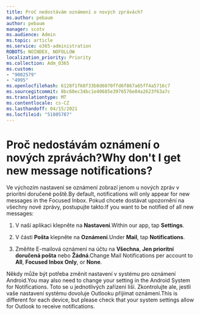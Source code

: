 ```yaml
---
title: Proč nedostávám oznámení o nových zprávách?
ms.author: pebaum
author: pebaum
manager: scotv
ms.audience: Admin
ms.topic: article
ms.service: o365-administration
ROBOTS: NOINDEX, NOFOLLOW
localization_priority: Priority
ms.collection: Adm_O365
ms.custom:
- "9002579"
- "4995"
ms.openlocfilehash: 6128f1f68f33b0d6070ffd6f867a65ff4a5716c7
ms.sourcegitcommit: 8bc60ec34bc1e40685e3976576e04a2623f63a7c
ms.translationtype: MT
ms.contentlocale: cs-CZ
ms.lasthandoff: 04/15/2021
ms.locfileid: "51805787"
---
```

# <a name="why-dont-i-get-new-message-notifications"></a><span data-ttu-id="d137d-102">Proč nedostávám oznámení o nových zprávách?</span><span class="sxs-lookup"><span data-stu-id="d137d-102">Why don't I get new message notifications?</span></span>

<span data-ttu-id="d137d-103">Ve výchozím nastavení se oznámení zobrazí jenom u nových zpráv v prioritní doručené poště.</span><span class="sxs-lookup"><span data-stu-id="d137d-103">By default, notifications will only appear for new messages in the Focused Inbox.</span></span> <span data-ttu-id="d137d-104">Pokud chcete dostávat upozornění na všechny nové zprávy, postupujte takto:</span><span class="sxs-lookup"><span data-stu-id="d137d-104">If you want to be notified of all new messages:</span></span>

1. <span data-ttu-id="d137d-105">V naší aplikaci klepněte na **Nastavení**.</span><span class="sxs-lookup"><span data-stu-id="d137d-105">Within our app, tap **Settings**.</span></span>

2. <span data-ttu-id="d137d-106">V části **Pošta** klepněte na **Oznámení**.</span><span class="sxs-lookup"><span data-stu-id="d137d-106">Under **Mail**, tap **Notifications**.</span></span>

3. <span data-ttu-id="d137d-107">Změňte E-mailová oznámení na účtu na **Všechna**, **Jen prioritní doručená pošta** nebo **Žádná**.</span><span class="sxs-lookup"><span data-stu-id="d137d-107">Change Mail Notifications per account to **All**, **Focused Inbox Only**, or **None**.</span></span>

<span data-ttu-id="d137d-108">Někdy může být potřeba změnit nastavení v systému pro oznámení Android.</span><span class="sxs-lookup"><span data-stu-id="d137d-108">You may also need to change your setting in the Android System for Notifications.</span></span> <span data-ttu-id="d137d-109">Toto se u jednotlivých zařízení liší. Zkontrolujte ale, jestli vaše nastavení systému dovoluje Outlooku přijímat oznámení.</span><span class="sxs-lookup"><span data-stu-id="d137d-109">This is different for each device, but please check that your system settings allow for Outlook to receive notifications.</span></span>
